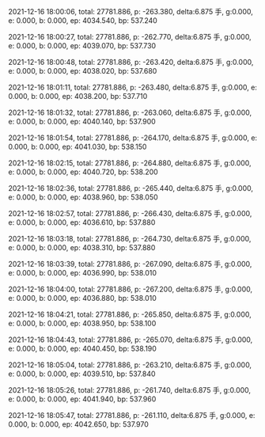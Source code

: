 2021-12-16 18:00:06, total: 27781.886, p: -263.380, delta:6.875 手, g:0.000, e: 0.000, b: 0.000, ep: 4034.540, bp: 537.240

2021-12-16 18:00:27, total: 27781.886, p: -262.770, delta:6.875 手, g:0.000, e: 0.000, b: 0.000, ep: 4039.070, bp: 537.730

2021-12-16 18:00:48, total: 27781.886, p: -263.420, delta:6.875 手, g:0.000, e: 0.000, b: 0.000, ep: 4038.020, bp: 537.680

2021-12-16 18:01:11, total: 27781.886, p: -263.480, delta:6.875 手, g:0.000, e: 0.000, b: 0.000, ep: 4038.200, bp: 537.710

2021-12-16 18:01:32, total: 27781.886, p: -263.060, delta:6.875 手, g:0.000, e: 0.000, b: 0.000, ep: 4040.140, bp: 537.900

2021-12-16 18:01:54, total: 27781.886, p: -264.170, delta:6.875 手, g:0.000, e: 0.000, b: 0.000, ep: 4041.030, bp: 538.150

2021-12-16 18:02:15, total: 27781.886, p: -264.880, delta:6.875 手, g:0.000, e: 0.000, b: 0.000, ep: 4040.720, bp: 538.200

2021-12-16 18:02:36, total: 27781.886, p: -265.440, delta:6.875 手, g:0.000, e: 0.000, b: 0.000, ep: 4038.960, bp: 538.050

2021-12-16 18:02:57, total: 27781.886, p: -266.430, delta:6.875 手, g:0.000, e: 0.000, b: 0.000, ep: 4036.610, bp: 537.880

2021-12-16 18:03:18, total: 27781.886, p: -264.730, delta:6.875 手, g:0.000, e: 0.000, b: 0.000, ep: 4038.310, bp: 537.880

2021-12-16 18:03:39, total: 27781.886, p: -267.090, delta:6.875 手, g:0.000, e: 0.000, b: 0.000, ep: 4036.990, bp: 538.010

2021-12-16 18:04:00, total: 27781.886, p: -267.200, delta:6.875 手, g:0.000, e: 0.000, b: 0.000, ep: 4036.880, bp: 538.010

2021-12-16 18:04:21, total: 27781.886, p: -265.850, delta:6.875 手, g:0.000, e: 0.000, b: 0.000, ep: 4038.950, bp: 538.100

2021-12-16 18:04:43, total: 27781.886, p: -265.070, delta:6.875 手, g:0.000, e: 0.000, b: 0.000, ep: 4040.450, bp: 538.190

2021-12-16 18:05:04, total: 27781.886, p: -263.210, delta:6.875 手, g:0.000, e: 0.000, b: 0.000, ep: 4039.510, bp: 537.840

2021-12-16 18:05:26, total: 27781.886, p: -261.740, delta:6.875 手, g:0.000, e: 0.000, b: 0.000, ep: 4041.940, bp: 537.960

2021-12-16 18:05:47, total: 27781.886, p: -261.110, delta:6.875 手, g:0.000, e: 0.000, b: 0.000, ep: 4042.650, bp: 537.970